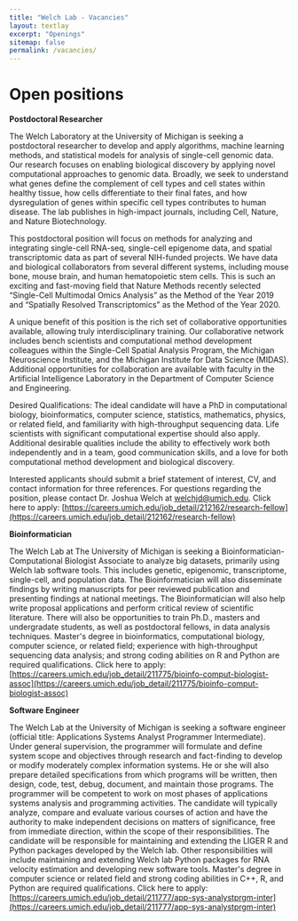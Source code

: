 ```yaml
---
title: "Welch Lab - Vacancies"
layout: textlay
excerpt: "Openings"
sitemap: false
permalink: /vacancies/
---
```


# Open positions

**Postdoctoral Researcher**

The Welch Laboratory at the University of Michigan is seeking a postdoctoral researcher to develop and apply algorithms, machine learning methods, and statistical models for analysis of single-cell genomic data. Our research focuses on enabling biological discovery by applying novel computational approaches to genomic data. Broadly, we seek to understand what genes define the complement of cell types and cell states within healthy tissue, how cells differentiate to their final fates, and how dysregulation of genes within specific cell types contributes to human disease. The lab publishes in high-impact journals, including Cell, Nature, and Nature Biotechnology.

This postdoctoral position will focus on methods for analyzing and integrating single-cell RNA-seq, single-cell epigenome data, and spatial transcriptomic data as part of several NIH-funded projects. We have data and biological collaborators from several different systems, including mouse bone, mouse brain, and human hematopoietic stem cells. This is such an exciting and fast-moving field that Nature Methods recently selected “Single-Cell Multimodal Omics Analysis” as the Method of the Year 2019 and “Spatially Resolved Transcriptomics” as the Method of the Year 2020.

A unique benefit of this position is the rich set of collaborative opportunities available, allowing truly interdisciplinary training. Our collaborative network includes bench scientists and computational method development colleagues within the Single-Cell Spatial Analysis Program, the Michigan Neuroscience Institute, and the Michigan Institute for Data Science (MIDAS). Additional opportunities for collaboration are available with faculty in the Artificial Intelligence Laboratory in the Department of Computer Science and Engineering.

Desired Qualifications:
The ideal candidate will have a PhD in computational biology, bioinformatics, computer science, statistics, mathematics, physics, or related field, and familiarity with high-throughput sequencing data. Life scientists with significant computational expertise should also apply. Additional desirable qualities include the ability to effectively work both independently and in a team, good communication skills, and a love for both computational method development and biological discovery.

Interested applicants should submit a brief statement of interest, CV, and contact information for three references.  For questions regarding the position, please contact Dr. Joshua Welch at [welchjd@umich.edu](mailto:welchjd@umich.edu). Click here to apply: [https://careers.umich.edu/job_detail/212162/research-fellow](https://careers.umich.edu/job_detail/212162/research-fellow)

**Bioinformatician**

The Welch Lab at The University of Michigan is seeking a Bioinformatician-Computational Biologist Associate to analyze big datasets, primarily using Welch lab software tools. This includes genetic, epigenomic, transcriptome, single-cell, and population data. The Bioinformatician will also disseminate findings by writing manuscripts for peer reviewed publication and presenting findings at national meetings. The Bioinformatician will also help write proposal applications and perform critical review of scientific literature. There will also be opportunities to train Ph.D., masters and undergradate students, as well as postdoctoral fellows, in data analysis techniques. Master's degree in bioinformatics, computational biology, computer science, or related field; experience with high-throughput sequencing data analysis; and strong coding abilities on R and Python are required qualifications.
Click here to apply: [https://careers.umich.edu/job_detail/211775/bioinfo-comput-biologist-assoc](https://careers.umich.edu/job_detail/211775/bioinfo-comput-biologist-assoc)

**Software Engineer**

The Welch Lab at the University of Michigan is seeking a software engineer (official title: Applications Systems Analyst Programmer Intermediate). Under general supervision, the programmer will formulate and define system scope and objectives through research and fact-finding to develop or modify moderately complex information systems. He or she will also prepare detailed specifications from which programs will be written, then design, code, test, debug, document, and maintain those programs. The programmer will be competent to work on most phases of applications systems analysis and programming activities. The candidate will typically analyze, compare and evaluate various courses of action and have the authority to make independent decisions on matters of significance, free from immediate direction, within the scope of their responsibilities. The candidate will be responsible for maintaining and extending the LIGER R and Python packages developed by the Welch lab. Other responsibilities will include maintaining and extending Welch lab Python packages for RNA velocity estimation and developing new software tools. Master's degree in computer science or related field and strong coding abilities in C++, R, and Python are required qualifications.
Click here to apply: [https://careers.umich.edu/job_detail/211777/app-sys-analystprgm-inter](https://careers.umich.edu/job_detail/211777/app-sys-analystprgm-inter)
